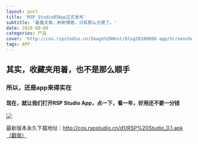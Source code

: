 ```yaml
---
layout: post
title: 'RSP Studio的App正式发布'
subtitle: '看看文章，刷刷博客，只有那么方便了。'
date: 2018-08-08
categories: 产品
cover: 'http://cos.rspstudio.cn/Image%20Host/blog20180808-app/Screenshot_20180808-095745.jpg'
tags: APP
---
```


## 其实，收藏夹用着，也不是那么顺手
### 所以，还是app来得实在
#### 现在，就让我们打开RSP Studio App，点一下，看一年，好用还不要一分钱
![](http://cos.rspstudio.cn/Image%20Host/blog20180808-app/Screenshot_20180808-095745.jpg)

最新版本永久下载地址：http://cos.rspstudio.cn/d1/RSP%20Studio_0.1.apk
[（戳我）](http://cos.rspstudio.cn/d1/RSP%20Studio_0.1.apk)
